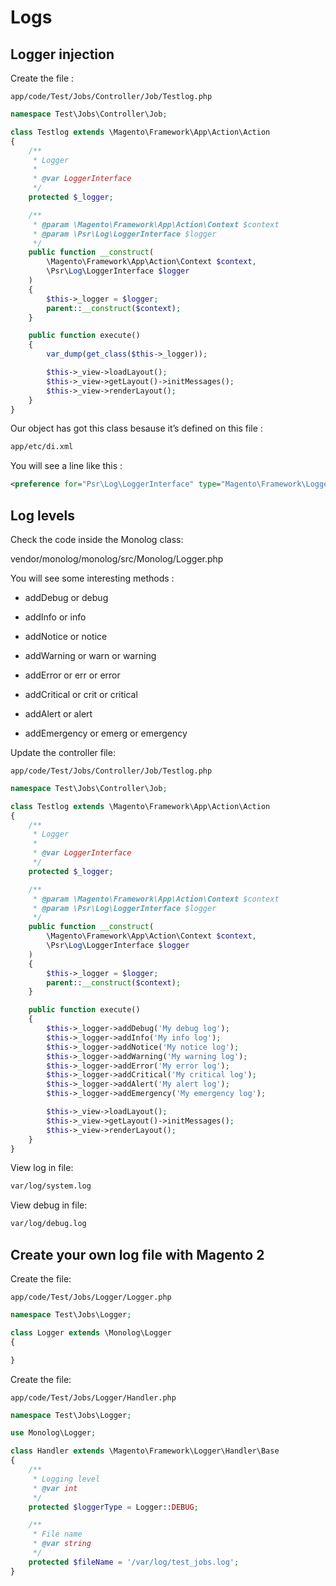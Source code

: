 # Logs

## Logger injection

Create the file :

`app/code/Test/Jobs/Controller/Job/Testlog.php`

```php
namespace Test\Jobs\Controller\Job;

class Testlog extends \Magento\Framework\App\Action\Action
{
    /**
     * Logger
     *
     * @var LoggerInterface
     */
    protected $_logger;

    /**
     * @param \Magento\Framework\App\Action\Context $context
     * @param \Psr\Log\LoggerInterface $logger
     */
    public function __construct(
        \Magento\Framework\App\Action\Context $context,
        \Psr\Log\LoggerInterface $logger
    )
    {
        $this->_logger = $logger;
        parent::__construct($context);
    }

    public function execute()
    {
        var_dump(get_class($this->_logger));

        $this->_view->loadLayout();
        $this->_view->getLayout()->initMessages();
        $this->_view->renderLayout();
    }
}
```

Our object has got this class besause it’s defined on this file :

```xml
app/etc/di.xml
```

You will see a line like this :

```xml
<preference for="Psr\Log\LoggerInterface" type="Magento\Framework\Logger\Monolog" />
```

## Log levels

Check the code inside the Monolog class:

vendor/monolog/monolog/src/Monolog/Logger.php



You will see some interesting methods :

- addDebug or debug

- addInfo or info

- addNotice or notice

- addWarning or warn or warning

- addError or err or error

- addCritical or crit or critical

- addAlert or alert

- addEmergency or emerg or emergency

Update the controller file:

`app/code/Test/Jobs/Controller/Job/Testlog.php`

```php
namespace Test\Jobs\Controller\Job;

class Testlog extends \Magento\Framework\App\Action\Action
{
    /**
     * Logger
     *
     * @var LoggerInterface
     */
    protected $_logger;

    /**
     * @param \Magento\Framework\App\Action\Context $context
     * @param \Psr\Log\LoggerInterface $logger
     */
    public function __construct(
        \Magento\Framework\App\Action\Context $context,
        \Psr\Log\LoggerInterface $logger
    )
    {
        $this->_logger = $logger;
        parent::__construct($context);
    }

    public function execute()
    {
        $this->_logger->addDebug('My debug log');
        $this->_logger->addInfo('My info log');
        $this->_logger->addNotice('My notice log');
        $this->_logger->addWarning('My warning log');
        $this->_logger->addError('My error log');
        $this->_logger->addCritical('My critical log');
        $this->_logger->addAlert('My alert log');
        $this->_logger->addEmergency('My emergency log');

        $this->_view->loadLayout();
        $this->_view->getLayout()->initMessages();
        $this->_view->renderLayout();
    }
}
```

View log in file:

```xml
var/log/system.log
```

View debug in file:

```xml
var/log/debug.log
```

## Create your own log file with Magento 2

Create the file:

`app/code/Test/Jobs/Logger/Logger.php`

```php
namespace Test\Jobs\Logger;

class Logger extends \Monolog\Logger
{

}
```

Create the file:

`app/code/Test/Jobs/Logger/Handler.php`

```php
namespace Test\Jobs\Logger;

use Monolog\Logger;

class Handler extends \Magento\Framework\Logger\Handler\Base
{
    /**
     * Logging level
     * @var int
     */
    protected $loggerType = Logger::DEBUG;

    /**
     * File name
     * @var string
     */
    protected $fileName = '/var/log/test_jobs.log';
}
```



